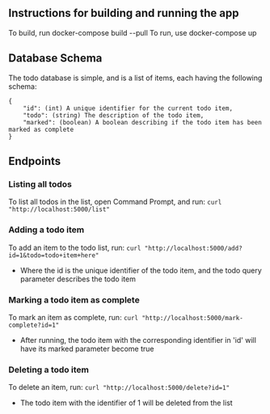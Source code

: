 ## Instructions for building and running the app
To build, run docker-compose build --pull
To run, use docker-compose up

## Database Schema
The todo database is simple, and is a list of items, each having the following schema:
```
{
    "id": (int) A unique identifier for the current todo item,
    "todo": (string) The description of the todo item,
    "marked": (boolean) A boolean describing if the todo item has been marked as complete
}
```

## Endpoints

### Listing all todos
To list all todos in the list, open Command Prompt, and run:
``` curl "http://localhost:5000/list" ```

### Adding a todo item
To add an item to the todo list, run:
``` curl "http://localhost:5000/add?id=1&todo=todo+item+here" ```
* Where the id is the unique identifier of the todo item, and the todo query parameter describes the todo item

### Marking a todo item as complete
To mark an item as complete, run:
``` curl "http://localhost:5000/mark-complete?id=1" ```
* After running, the todo item with the corresponding identifier in 'id' will have its marked parameter become true

### Deleting a todo item
To delete an item, run:
``` curl "http://localhost:5000/delete?id=1" ```
* The todo item with the identifier of 1 will be deleted from the list